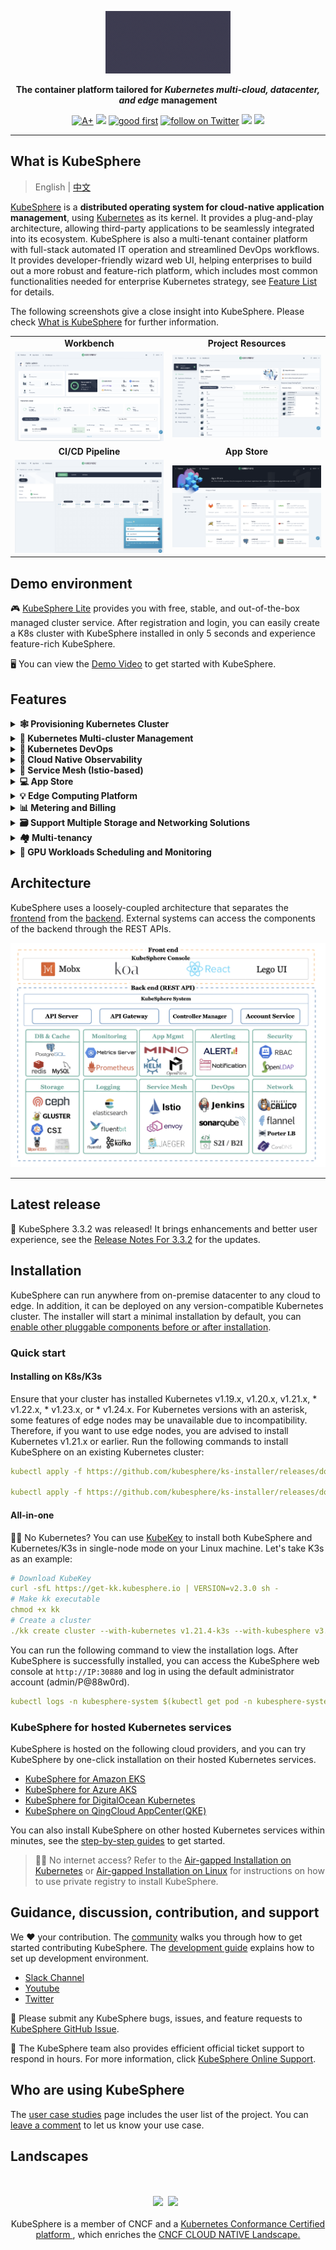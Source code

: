 <p align="center">
<a href="https://kubesphere.io/"><img src="docs/images/kubesphere-icon.gif" alt="banner" width="200px"></a>
</p>

<p align="center">
<b>The container platform tailored for <i>Kubernetes multi-cloud, datacenter, and edge</i> management</b>
</p>

<p align=center>
<a href="https://goreportcard.com/report/github.com/kubesphere/kubesphere"><img src="https://goreportcard.com/badge/github.com/kubesphere/kubesphere" alt="A+"></a>
<a href="https://hub.docker.com/r/kubesphere/ks-installer"><img src="https://img.shields.io/docker/pulls/kubesphere/ks-installer"></a>
<a href="https://github.com/search?q=user%3Akubesphere+user%3Akubesphere-sigs+label%3A%22good+first+issue%22+state%3Aopen&type=Issues&ref=advsearch&l=&l="><img src="https://img.shields.io/github/issues/badges/shields/good%20first%20issue" alt="good first"></a>
<a href="https://twitter.com/intent/follow?screen_name=KubeSphere"><img src="https://img.shields.io/twitter/follow/KubeSphere?style=social" alt="follow on Twitter"></a>
<a href="https://join.slack.com/t/kubesphere/shared_invite/zt-1ilxbsp39-t4ES4xn5OI0eF5hvOoAhEw"><img src="https://img.shields.io/badge/Slack-600%2B-blueviolet?logo=slack&amp;logoColor=white"></a>
<a href="https://www.youtube.com/channel/UCyTdUQUYjf7XLjxECx63Hpw"><img src="https://img.shields.io/youtube/channel/subscribers/UCyTdUQUYjf7XLjxECx63Hpw?style=social"></a>
</p>


----

## What is KubeSphere

> English | [中文](README_zh.md)

[KubeSphere](https://kubesphere.io/) is a **distributed operating system for cloud-native application management**, using [Kubernetes](https://kubernetes.io) as its kernel. It provides a plug-and-play architecture, allowing third-party applications to be seamlessly integrated into its ecosystem. KubeSphere is also a multi-tenant container platform with full-stack automated IT operation and streamlined DevOps workflows. It provides developer-friendly wizard web UI, helping enterprises to build out a more robust and feature-rich platform, which includes most common functionalities needed for enterprise Kubernetes strategy, see [Feature List](#features) for details.

The following screenshots give a close insight into KubeSphere. Please check [What is KubeSphere](https://kubesphere.io/docs/introduction/what-is-kubesphere/) for further information.

<table>
  <tr>
      <td width="50%" align="center"><b>Workbench</b></td>
      <td width="50%" align="center"><b>Project Resources</b></td>
  </tr>
  <tr>
     <td><img src="docs/images/console.png"/></td>
     <td><img src="docs/images/project.png"/></td>
  </tr>
  <tr>
      <td width="50%" align="center"><b>CI/CD Pipeline</b></td>
      <td width="50%" align="center"><b>App Store</b></td>
  </tr>
  <tr>
     <td><img src="docs/images/cicd.png"/></td>
     <td><img src="docs/images/app-store.png"/></td>
  </tr>
</table>

## Demo environment

🎮 [KubeSphere Lite](https://kubesphere.cloud/en/console/managed-cluster/) provides you with free, stable, and out-of-the-box managed cluster service. After registration and login, you can easily create a K8s cluster with KubeSphere installed in only 5 seconds and experience feature-rich KubeSphere.

🖥 You can view the [Demo Video](https://youtu.be/YxZ1YUv0CYs) to get started with KubeSphere.
## Features

<details>
  <summary><b>🕸 Provisioning Kubernetes Cluster</b></summary>
  Support deploy Kubernetes on any infrastructure, support online and air-gapped installation. <a href="https://kubesphere.io/docs/installing-on-linux/introduction/intro/">Learn more</a>.
  </details>

<details>
  <summary><b>🔗 Kubernetes Multi-cluster Management</b></summary>
  Provide a centralized control plane to manage multiple Kubernetes clusters, and support the ability to propagate an app to multiple K8s clusters across different cloud providers.
  </details>

<details>
  <summary><b>🤖 Kubernetes DevOps</b></summary>
  Provide GitOps-based CD solutions and use Argo CD to provide the underlying support, collecting CD status information in real time. With the mainstream CI engine Jenkins integrated, DevOps has never been easier. <a href="https://kubesphere.io/devops/">Learn more</a>.
  </details>

<details>
  <summary><b>🔎 Cloud Native Observability</b></summary>
  Multi-dimensional monitoring, events and auditing logs are supported; multi-tenant log query and collection, alerting and notification are built-in. <a href="https://kubesphere.io/observability/">Learn more</a>.
  </details>

<details>
  <summary><b>🧩 Service Mesh (Istio-based)</b></summary>
  Provide fine-grained traffic management, observability and tracing for distributed microservice applications, provides visualization for traffic topology. <a href="https://kubesphere.io/service-mesh/">Learn more</a>.
  </details>

<details>
  <summary><b>💻 App Store</b></summary>
  Provide an App Store for Helm-based applications, and offer application lifecycle management on Kubernetes platform. <a href="https://kubesphere.io/docs/pluggable-components/app-store/">Learn more</a>.
  </details>

<details>
  <summary><b>💡 Edge Computing Platform</b></summary>
  KubeSphere integrates <a href="https://kubeedge.io/en/">KubeEdge</a> to enable users to deploy applications on the edge devices and view logs and monitoring metrics of them on the console. <a href="https://kubesphere.io/docs/pluggable-components/kubeedge/">Learn more</a>.
  </details>

<details>
  <summary><b>📊 Metering and Billing</b></summary>
  Track resource consumption at different levels on a unified dashboard, which helps you make better-informed decisions on planning and reduce the cost. <a href="https://kubesphere.io/docs/toolbox/metering-and-billing/view-resource-consumption/">Learn more</a>.
  </details>

<details>
  <summary><b>🗃 Support Multiple Storage and Networking Solutions</b></summary>
  <li>Support GlusterFS, CephRBD, NFS, LocalPV solutions, and provide CSI plugins to consume storage from multiple cloud providers.</li><li>Provide Load Balancer Implementation <a href="https://github.com/kubesphere/openelb">OpenELB</a> for Kubernetes in bare-metal, edge, and virtualization.</li><li> Provides network policy and Pod IP pools management, support Calico, Flannel, Kube-OVN</li>.</li>.
  </details>

<details>
  <summary><b>🏘 Multi-tenancy</b></summary>
  Provide unified authentication with fine-grained roles and three-tier authorization system, and support AD/LDAP authentication.
  </details>

<details>
  <summary><b>🧠 GPU Workloads Scheduling and Monitoring</b></summary>
  Create GPU workloads on the GUI, schedule GPU resources, and manage GPU resource quotas by tenant.
  </details>


## Architecture

KubeSphere uses a loosely-coupled architecture that separates the [frontend](https://github.com/kubesphere/console) from the [backend](https://github.com/kubesphere/kubesphere). External systems can access the components of the backend through the REST APIs. 

![Architecture](docs/images/architecture.png)

----

## Latest release

🎉 KubeSphere 3.3.2 was released! It brings enhancements and better user experience, see the [Release Notes For 3.3.2](https://kubesphere.io/docs/release/release-v332/) for the updates.
## Installation

KubeSphere can run anywhere from on-premise datacenter to any cloud to edge. In addition, it can be deployed on any version-compatible Kubernetes cluster. The installer will start a minimal installation by default, you can [enable other pluggable components before or after installation](https://kubesphere.io/docs/quick-start/enable-pluggable-components/).
### Quick start
#### Installing on K8s/K3s

Ensure that your cluster has installed Kubernetes v1.19.x, v1.20.x, v1.21.x, * v1.22.x, * v1.23.x, or * v1.24.x. For Kubernetes versions with an asterisk, some features of edge nodes may be unavailable due to incompatibility. Therefore, if you want to use edge nodes, you are advised to install Kubernetes v1.21.x or earlier.
Run the following commands to install KubeSphere on an existing Kubernetes cluster:

```yaml
kubectl apply -f https://github.com/kubesphere/ks-installer/releases/download/v3.3.1/kubesphere-installer.yaml
   
kubectl apply -f https://github.com/kubesphere/ks-installer/releases/download/v3.3.1/cluster-configuration.yaml
```
#### All-in-one

👨‍💻 No Kubernetes? You can use [KubeKey](https://github.com/kubesphere/kubekey) to install both KubeSphere and Kubernetes/K3s in single-node mode on your Linux machine. Let's take K3s as an example:

```yaml
# Download KubeKey
curl -sfL https://get-kk.kubesphere.io | VERSION=v2.3.0 sh -
# Make kk executable
chmod +x kk
# Create a cluster
./kk create cluster --with-kubernetes v1.21.4-k3s --with-kubesphere v3.3.1
```

You can run the following command to view the installation logs. After KubeSphere is successfully installed, you can access the KubeSphere web console at `http://IP:30880` and log in using the default administrator account (admin/P@88w0rd).

```yaml
kubectl logs -n kubesphere-system $(kubectl get pod -n kubesphere-system -l 'app in (ks-install, ks-installer)' -o jsonpath='{.items[0].metadata.name}') -f
``` 
### KubeSphere for hosted Kubernetes services

KubeSphere is hosted on the following cloud providers, and you can try KubeSphere by one-click installation on their hosted Kubernetes services. 

- [KubeSphere for Amazon EKS](https://aws.amazon.com/quickstart/architecture/qingcloud-kubesphere/)
- [KubeSphere for Azure AKS](https://market.azure.cn/marketplace/apps/qingcloud.kubesphere)
- [KubeSphere for DigitalOcean Kubernetes](https://marketplace.digitalocean.com/apps/kubesphere)
- [KubeSphere on QingCloud AppCenter(QKE)](https://www.qingcloud.com/products/kubesphereqke)

You can also install KubeSphere on other hosted Kubernetes services within minutes, see the [step-by-step guides](https://kubesphere.io/docs/installing-on-kubernetes/) to get started.

> 👨‍💻 No internet access? Refer to the [Air-gapped Installation on Kubernetes](https://kubesphere.io/docs/installing-on-kubernetes/on-prem-kubernetes/install-ks-on-linux-airgapped/) or [Air-gapped Installation on Linux](https://kubesphere.io/docs/installing-on-linux/introduction/air-gapped-installation/) for instructions on how to use private registry to install KubeSphere.
## Guidance, discussion, contribution, and support

We :heart: your contribution. The [community](https://github.com/kubesphere/community) walks you through how to get started contributing KubeSphere. The [development guide](https://github.com/kubesphere/community/tree/master/developer-guide/development) explains how to set up development environment.

- [Slack Channel](https://join.slack.com/t/kubesphere/shared_invite/enQtNTE3MDIxNzUxNzQ0LTZkNTdkYWNiYTVkMTM5ZThhODY1MjAyZmVlYWEwZmQ3ODQ1NmM1MGVkNWEzZTRhNzk0MzM5MmY4NDc3ZWVhMjE)
- [Youtube](https://www.youtube.com/channel/UCyTdUQUYjf7XLjxECx63Hpw)
- [Twitter](https://twitter.com/KubeSphere)

:hugs: Please submit any KubeSphere bugs, issues, and feature requests to [KubeSphere GitHub Issue](https://github.com/kubesphere/kubesphere/issues).

:heart_decoration: The KubeSphere team also provides efficient official ticket support to respond in hours. For more information, click [KubeSphere Online Support](https://kubesphere.cloud/en/ticket/).

## Who are using KubeSphere

The [user case studies](https://kubesphere.io/case/) page includes the user list of the project. You can [leave a comment](https://github.com/kubesphere/kubesphere/issues/4123) to let us know your use case.
## Landscapes

<p align="center">
<br/><br/>
<img src="https://landscape.cncf.io/images/left-logo.svg" width="150"/>&nbsp;&nbsp;<img src="https://landscape.cncf.io/images/right-logo.svg" width="200"/>&nbsp;&nbsp;
<br/><br/>
KubeSphere is a member of CNCF and a <a href="https://www.cncf.io/certification/software-conformance/#logos">Kubernetes Conformance Certified platform
</a>, which enriches the <a href="https://landscape.cncf.io/?landscape=observability-and-analysis&license=apache-license-2-0">CNCF CLOUD NATIVE Landscape.
</a>
</p>
